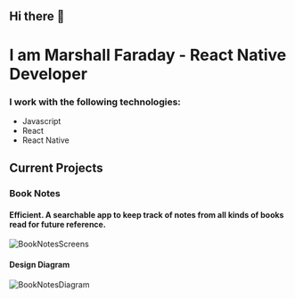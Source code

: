 

## Hi there 👋


# I am Marshall Faraday - React Native Developer


### I work with the following technologies:

* Javascript
* React
* React Native

## Current Projects

### Book Notes

#### Efficient. A searchable app to keep track of notes from all kinds of books read for future reference.

![BookNotesScreens](https://user-images.githubusercontent.com/57548521/115157731-e1281a00-a058-11eb-8e53-24bdebbc3bab.png)

#### Design Diagram

![BookNotesDiagram](https://user-images.githubusercontent.com/57548521/115157750-f2712680-a058-11eb-8cbe-0ffc61927f39.png)

